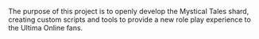 The purpose of this project is to openly develop the Mystical Tales shard, creating custom scripts and tools to provide a new role play experience to the Ultima Online fans.



